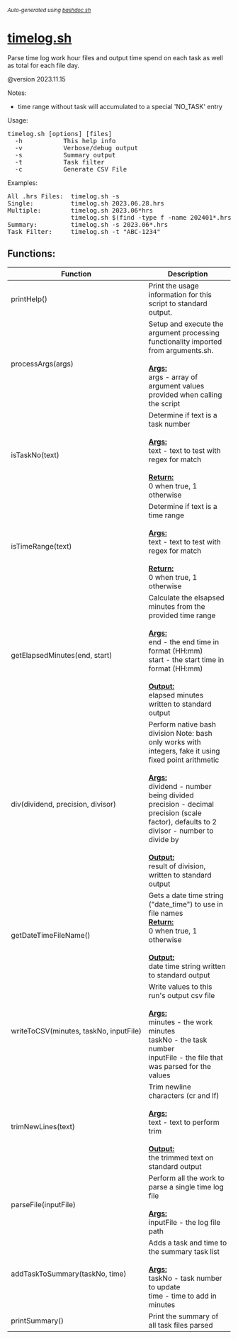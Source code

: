 <small><i>Auto-generated using [bashdoc.sh](https://github.com/alejandro-godinez/UsefulScripts/blob/trunk/bashdoc/bashdoc.sh)</i></small>
# [timelog.sh](../timelog.sh)

Parse time log work hour files and output time spend on each task as well as total for
each file day.

@version 2023.11.15

Notes:<br>
- time range without task will accumulated to a special 'NO_TASK' entry

Usage:<br>
<pre>
timelog.sh [options] [files]
  -h           This help info
  -v           Verbose/debug output
  -s           Summary output
  -t           Task filter
  -c           Generate CSV File
</pre>

Examples:
<pre>
All .hrs Files:  timelog.sh -s
Single:          timelog.sh 2023.06.28.hrs
Multiple:        timelog.sh 2023.06*hrs
                 timelog.sh $(find -type f -name 202401*.hrs)
Summary:         timelog.sh -s 2023.06*.hrs
Task Filter:     timelog.sh -t "ABC-1234"
</pre>


## Functions:
| Function | Description |
|----------|-------------|
| printHelp() | Print the usage information for this script to standard output.   |
| processArgs(args) | Setup and execute the argument processing functionality imported from arguments.sh.    <br><br><u><b>Args:</b></u><br>args - array of argument values provided when calling the script  <br> |
| isTaskNo(text) | Determine if text is a task number    <br><br><u><b>Args:</b></u><br>text - text to test with regex for match  <br><br><u><b>Return:</b></u><br>0 when true, 1 otherwise  <br> |
| isTimeRange(text) | Determine if text is a time range    <br><br><u><b>Args:</b></u><br>text - text to test with regex for match  <br><br><u><b>Return:</b></u><br>0 when true, 1 otherwise  <br> |
| getElapsedMinutes(end,&nbsp;start) | Calculate the elsapsed minutes from the provided time range    <br><br><u><b>Args:</b></u><br>end - the end time in format (HH:mm)  <br>start - the start time in format (HH:mm)  <br><br><u><b>Output:</b></u><br>elapsed minutes written to standard output  <br> |
| div(dividend,&nbsp;precision,&nbsp;divisor) | Perform native bash division  Note: bash only works with integers, fake it using fixed point arithmetic    <br><br><u><b>Args:</b></u><br>dividend - number being divided  <br>precision - decimal precision (scale factor), defaults to 2  <br>divisor - number to divide by  <br><br><u><b>Output:</b></u><br>result of division, written to standard output  <br> |
| getDateTimeFileName() | Gets a date time string ("date_time") to use in file names   <br><u><b>Return:</b></u><br>0 when true, 1 otherwise  <br><br><u><b>Output:</b></u><br>date time string written to standard output  <br> |
| writeToCSV(minutes,&nbsp;taskNo,&nbsp;inputFile) | Write values to this run's output csv file   <br><br><u><b>Args:</b></u><br>minutes - the work minutes  <br>taskNo - the task number  <br>inputFile - the file that was parsed for the values  <br> |
| trimNewLines(text) | Trim newline characters (cr and lf)    <br><br><u><b>Args:</b></u><br>text - text to perform trim  <br><br><u><b>Output:</b></u><br>the trimmed text on standard output  <br> |
| parseFile(inputFile) | Perform all the work to parse a single time log file    <br><br><u><b>Args:</b></u><br>inputFile - the log file path  <br> |
| addTaskToSummary(taskNo,&nbsp;time) | Adds a task and time to the summary task list    <br><br><u><b>Args:</b></u><br>taskNo - task number to update  <br>time - time to add in minutes  <br> |
| printSummary() | Print the summary of all task files parsed   |
